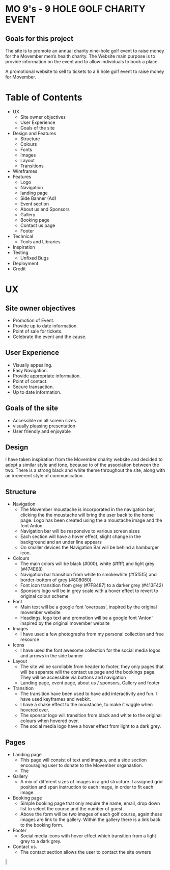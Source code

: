 <!-- ROUGH DRAFT -->

# MO 9's - 9 HOLE GOLF CHARITY EVENT


## Goals for this project
The site is to promote an annual charity nine-hole golf event to raise money for the Movember men’s health charity. The Website main purpose is to provide information on the event and to allow individuals to book a place.

A promotional website to sell to tickets to a 9 hole golf event to  raise money for Movember.

# Table of Contents
- UX
  - Site owner objectives
  - User Experience
  - Goals of the site
- Design and Features
  - Structure
  - Colours
  - Fonts
  - Images 
  - Layout
  - Transitions
- Wireframes
- Features
  - Logo 
  - Navigation 
  - landing page 
  - Side Banner (Ad)
  - Event section 
  - About us and Sponsors
  - Gallery 
  - Booking page 
  - Contact us page
  - Footer
- Technical
  - Tools and Libraries
- Inspiration
- Testing 
  - Unfixed Bugs 
- Deployment
- Credit 

#  UX

## Site owner objectives

- Promotion of Event. 
- Provide up to date information. 
- Point of sale for tickets. 
- Celebrate the event and the cause.

## User Experience  

- Visually appealing.
- Easy Navigation.
- Provide appropriate information.
- Point of contact.
- Secure transaction.
- Up to date information.

## Goals of the site 
- Accessible on all screen sizes.
- visually pleasing presentation
- User friendly and enjoyable

## Design
I have taken inspiration from the Movember charity website and decided to adopt a similar style and tone, because to of the association between the two.  There is a strong black and white theme throughout the site, along with an irreverent style of communication.

## Structure
- Navigation 
  - The Movember moustache is incorporated  in the navigation bar, clicking the the     moustache will bring the user back to the home page. Logo has been created using the a moustache image and the font Anton.
  - Navigation bar will be responsive to various screen sizes
  - Each section will have a hover effect, slight change in the background and an under line appears
  - On smaller devices the Navigation Bar will be behind a hamburger icon.
- Colours 
  - The main colors will be black (#000), white (#ffff) and light grey (#474E68)
  - Navigation bar  transition from white to smokewhite (#f5f5f5) and border-bottom of grey (#808080)
  - Font icon transition from grey (#7F8487) to a darker grey (#413F42)
  - Sponsors logo will be in grey scale with a hover effect to revert to original colour scheme 
- Font
    - Main text will be a google font 'overpass', inspired by the original movember website 
    - Headings, logo text and promotion will be a google font 'Anton' inspired by the original movember website
- Images
  - I have used a few photographs from my personal collection and free resource
- Icons
   - I have used the font awesome collection for the social media logos and arrows in the side banner
- Layout 
  - The site wil be scrollable from header to footer, they only pages that will be separate will the contact us page and the bookings page. They will be accessible via buttons and navigation
  - Landing page, event page, about us / sponsors, Gallery and footer
- Transition
  - The transition have been used to have add interactivity and fun. I have used keyframes and webkit. 
  - I have a shake effect to the moustache, to make it wiggle when hovered over.
  - The sponsor logo will transition from black and white to the original colours when hovered over.
  - The social media logo have a hover effect from light to a dark grey.

 ## Pages
- Landing page
  -  This page will consist of text and images, and a side section encouraging user to donate to the Movember organastion. 
  - The 
- Gallery 
  - A mix of different sizes of images in a grid structure. I  assigned grid position and span instruction to each image, in order to fit each image.
- Booking page
  - Simple booking page that only require the name, email, drop down list to select the course and the number of guest. 
  - Above the form will be two images of each golf course, again these images are link to the gallery. Within the gallery there is a link back to the booking form.
- Footer
  - Social media icons with hover effect which transition from a light grey to a dark grey.
- Contact us.
  - The contact section allows the user to contact the site owners

| 